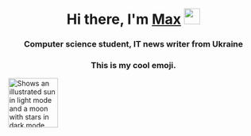 <h1 align="center">Hi there, I'm <a href="https://daniilshat.ru/" target="_blank">Max</a>
<img src="https://github.com/blackcater/blackcater/raw/main/images/Hi.gif" height="32"/></h1>
<h3 align="center">Computer science student, IT news writer from Ukraine</h3>
<h3 align="center">This is my cool emoji.</h4>

<picture>
<img style="align-items: center; width: 100px; height: 100px;" alt="Shows an illustrated sun in light mode and a moon with stars in dark mode." src="https://cdn.vox-cdn.com/thumbor/dMh-ftjNvZcHAy1Mw86_Zxiu-Z8=/0x255:2000x1814/1400x1400/filters:focal(840x622:1160x942):format(jpeg)/cdn.vox-cdn.com/uploads/chorus_image/image/55924917/emojicover.0.jpg">
</picture>
